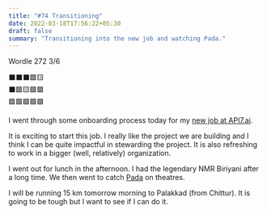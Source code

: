 ```yaml
---
title: "#74 Transitioning"
date: 2022-03-18T17:56:22+05:30
draft: false
summary: "Transitioning into the new job and watching Pada."
---
```


Wordle 272 3/6

⬛⬛⬛🟩🟨\
⬛🟩🟨🟩🟩\
🟩🟩🟩🟩🟩

I went through some onboarding process today for my [new job at API7.ai](../17-3-22-new-job-announcement).

It is exciting to start this job. I really like the project we are building and I think I can be quite impactful in stewarding the project. It is also refreshing to work in a bigger (well, relatively) organization.

I went out for lunch in the afternoon. I had the legendary NMR Biriyani after a long time. We then went to catch [Pada](https://www.imdb.com/title/tt10375094/) on theatres.

I will be running 15 km tomorrow morning to Palakkad (from Chittur). It is going to be tough but I want to see if I can do it.
